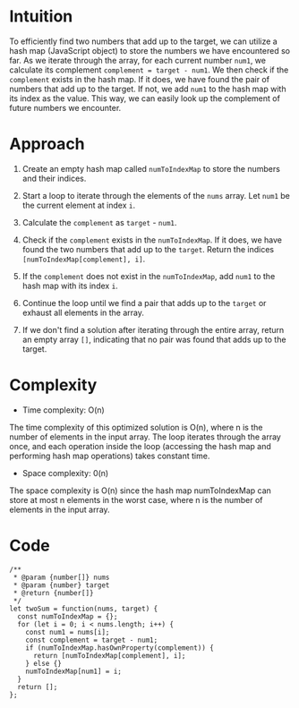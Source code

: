 # Intuition
<!-- Describe your first thoughts on how to solve this problem. -->
To efficiently find two numbers that add up to the target, we can utilize a hash map (JavaScript object) to store the numbers we have encountered so far. As we iterate through the array, for each current number `num1`, we calculate its complement `complement = target - num1`. We then check if the `complement` exists in the hash map. If it does, we have found the pair of numbers that add up to the target. If not, we add `num1` to the hash map with its index as the value. This way, we can easily look up the complement of future numbers we encounter.

# Approach
<!-- Describe your approach to solving the problem. -->
1. Create an empty hash map called `numToIndexMap` to store the numbers and their indices.

2. Start a loop to iterate through the elements of the `nums` array. Let `num1` be the current element at index `i`.

3. Calculate the `complement` as `target` - `num1`.

4. Check if the `complement` exists in the `numToIndexMap`. If it does, we have found the two numbers that add up to the `target`. Return the indices `[numToIndexMap[complement], i]`.

5. If the `complement` does not exist in the `numToIndexMap`, add `num1` to the hash map with its index `i`.

6. Continue the loop until we find a pair that adds up to the `target` or exhaust all elements in the array.

7. If we don't find a solution after iterating through the entire array, return an empty array `[]`, indicating that no pair was found that adds up to the target.


# Complexity
- Time complexity: O(n)
<!-- Add your time complexity here, e.g. $$O(n)$$ -->
The time complexity of this optimized solution is O(n), where n is the number of elements in the input array. The loop iterates through the array once, and each operation inside the loop (accessing the hash map and performing hash map operations) takes constant time.

- Space complexity: 0(n)
<!-- Add your space complexity here, e.g. $$O(n)$$ -->
The space complexity is O(n) since the hash map numToIndexMap can store at most n elements in the worst case, where n is the number of elements in the input array.

# Code
```
/**
 * @param {number[]} nums
 * @param {number} target
 * @return {number[]}
 */
let twoSum = function(nums, target) {
  const numToIndexMap = {};
  for (let i = 0; i < nums.length; i++) {
    const num1 = nums[i];
    const complement = target - num1;
    if (numToIndexMap.hasOwnProperty(complement)) {
      return [numToIndexMap[complement], i];
    } else {}
    numToIndexMap[num1] = i;
  }
  return [];
};


```
